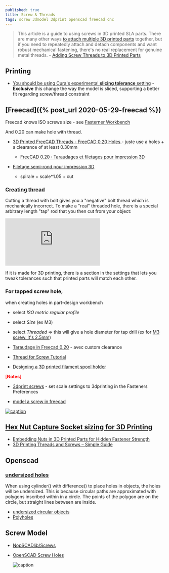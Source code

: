 ```yaml
---
published: true
title: Screw & Threads
tags: screw 3dmodel 3dprint openscad freecad cnc
---
```

> This article is a guide to using screws in 3D printed SLA parts. There are many other ways [to attach multiple 3D printed parts](https://formlabs.com/blog/how-to-create-models-larger-than-your-3d-printers-build-volume/)  together, but if you need to repeatedly attach and detach components and want robust mechanical fastening, there's no real replacement for genuine metal threads. -  [Adding Screw Threads to 3D Printed Parts](https://formlabs.com/blog/adding-screw-threads-3d-printed-parts/)

## Printing

- [You should be using Cura's experimental **slicing tolerance** setting](https://www.youtube.com/watch?v=X6nCKQToOUg) - **Exclusive** this change the way the model is sliced, supporting a better fit regarding screw/thread constraint

## [Freecad]({% post_url 2020-05-29-freecad %})

Freecad knows ISO screws size - see [Fasterner Workbench](https://wiki.freecadweb.org/Fasteners_Workbench)

And 0.20 can make hole with thread.
- [3D Printed FreeCAD Threads - FreeCAD 0.20 Holes ](https://www.youtube.com/watch?v=WuKoGOiuHTk) - juste use a holes + a clearance of at least 0.30mm
	- [FreeCAD 0.20 : Taraudages et filetages pour impression 3D](https://www.youtube.com/watch?v=Thgy5RQ5oGs)
    
- [Filetage semi-rond pour impression 3D](https://www.youtube.com/watch?v=F_R2UZ9KwHE)
	- spirale + scale*1.05 + cut

### [Creating thread](https://forum.freecadweb.org/viewtopic.php?t=41892)

Cutting a thread with bolt gives you a "negative" bolt thread which is mechanically incorrect.
To make a "real" threaded hole, there is a special arbitrary length "tap" rod that you then cut from your object: 

![caption](https://forum.freecadweb.org/download/file.php?id=99206)

 If it is made for 3D printing, there is a section in the settings that lets you tweak tolerances such that printed parts will match each other.



### For tapped screw hole,

when creating holes in part-design workbench
- select _ISO metric regular profile_
- select _Size_ (ex M3)
- select  _Threaded_ => this will give a hole diameter for tap drill (ex for [M3 screw, it's 2.5mm](https://www.thingiverse.com/groups/sunhokey-3d-printer-owners/forums/general/topic:5484#comment-838622))

- [Taraudage in Freecad 0.20](https://www.youtube.com/watch?v=C-o0pLB-fmY&t=0s) - avec custom clearance
- [Thread for Screw Tutorial](https://wiki.freecadweb.org/Thread%20for%20Screw%20Tutorial)
- [Designing a 3D printed filament spool holder](https://youtu.be/T4A17KOzd_8?t=433)

<span style="color:red">[**Notes**]</span>
- [3dprint screws](https://forum.freecadweb.org/viewtopic.php?f=3&t=53074) - set scale settings to 3dprinting in the Fasteners Preferences

- [model a screw in freecad](https://www.youtube.com/watch?v=BobzR7ciTRw)

[![caption](https://img.youtube.com/vi/BT0uG0NzERk/0.jpg)](https://www.youtube.com/watch?v=BT0uG0NzERk)

## [Hex Nut Capture Socket sizing for 3D Printing](https://airtripper.com/1594/hex-nut-capture-socket-sizing-for-3d-printing/)

- [Embedding Nuts in 3D Printed Parts for Hidden Fastener Strength ](https://markforged.com/resources/blog/embedding-nuts-3d-printing/)
- [3D Printing Threads and Screws – Simple Guide](https://all3dp.com/2/3d-printing-threads-and-screws-all-you-need-to-know/)


## Openscad
### [undersized holes](https://en.wikibooks.org/wiki/OpenSCAD_User_Manual/The_OpenSCAD_Language#cylinder)

When using cylinder() with difference() to place holes in objects, the holes will be undersized. This is because circular paths are approximated with polygons inscribed within in a circle. The points of the polygon are on the circle, but straight lines between are inside.

- [undersized circular objects](https://en.wikibooks.org/wiki/OpenSCAD_User_Manual/undersized_circular_objects)
- [Polyholes](http://hydraraptor.blogspot.com/2011/02/polyholes.html)

## Screw Model
- [NopSCADlib/Screws](https://github.com/nophead/NopSCADlib/blob/master/readme.md#screws)
- [OpenSCAD Screw Holes](https://www.thingiverse.com/thing:1731893)
    
    ![caption](https://upload.wikimedia.org/wikipedia/commons/thumb/8/85/OpenSCAD_Under_size_hole.jpg/240px-OpenSCAD_Under_size_hole.jpg)
